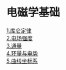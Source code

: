 电磁学基础
====
[1.库仑定律](./1.库仑定律.md)  
[2.电场强度](./2.电场强度.md)      
[3.通量](./3.通量.md)      
[4.环量与电势](./4.环量与电势.md)       
[5.曲线坐标系](./5.曲线坐标系.md)      


  